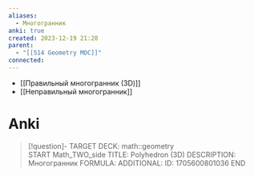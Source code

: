 ```yaml
---
aliases:
  - Многогранник
anki: true
created: 2023-12-19 21:28
parent:
  - "[[514 Geometry MOC]]"
connected:
---
```


- [[Правильный многогранник (3D)]]
- [[Неправильный многогранник]]


# Anki
> [!question]-
TARGET DECK: math::geometry  
START
Math_TWO_side
TITLE: Polyhedron (3D)
DESCRIPTION: Многогранник
FORMULA: 
ADDITIONAL:
ID: 1705600801036
END